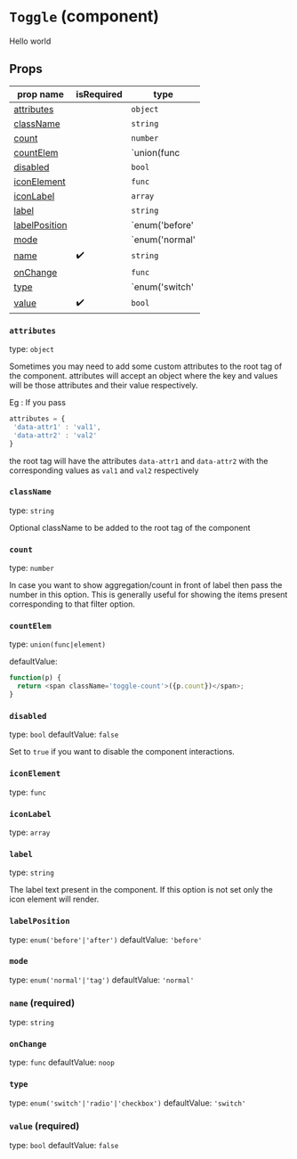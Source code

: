 `Toggle` (component)
====================

Hello world

Props
-----

prop name | isRequired | type
-------|------|------
[attributes](#attributes)| |`object`
[className](#classname)| |`string`
[count](#count)| |`number`
[countElem](#countelem)| |`union(func|element)`
[disabled](#disabled)| |`bool`
[iconElement](#iconelement)| |`func`
[iconLabel](#iconlabel)| |`array`
[label](#label)| |`string`
[labelPosition](#labelposition)| |`enum('before'|'after')`
[mode](#mode)| |`enum('normal'|'tag')`
[name](#name)|✔️|`string`
[onChange](#onchange)| |`func`
[type](#type)| |`enum('switch'|'radio'|'checkbox')`
[value](#value)|✔️|`bool`
### `attributes`
type: `object`

Sometimes you may need to add some custom attributes to the root tag of the
component. attributes will accept an object where the key and values will
be those attributes and their value respectively.

Eg : If you pass
```js
attributes = {
 'data-attr1' : 'val1',
 'data-attr2' : 'val2'
}
```
the root tag will have the attributes `data-attr1` and `data-attr2` with the
corresponding values as `val1` and `val2` respectively



### `className`
type: `string`

Optional className to be added to the root tag of the component



### `count`
type: `number`

In case you want to show aggregation/count in front of label then pass the
number in this option. This is generally useful for showing the items present
corresponding to that filter option.



### `countElem`
type: `union(func|element)`

defaultValue: 
```js
function(p) {
  return <span className='toggle-count'>({p.count})</span>;
}
```


### `disabled`
type: `bool`
defaultValue: `false`

Set to `true` if you want to disable the component interactions.



### `iconElement`
type: `func`



### `iconLabel`
type: `array`



### `label`
type: `string`

The label text present in the component. If this option is not set only the
icon element will render.



### `labelPosition`
type: `enum('before'|'after')`
defaultValue: `'before'`



### `mode`
type: `enum('normal'|'tag')`
defaultValue: `'normal'`



### `name` (required)
type: `string`



### `onChange`
type: `func`
defaultValue: `noop`



### `type`
type: `enum('switch'|'radio'|'checkbox')`
defaultValue: `'switch'`



### `value` (required)
type: `bool`
defaultValue: `false`


